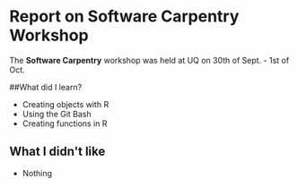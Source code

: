 # Report on Software Carpentry Workshop
The **Software Carpentry** workshop was held at UQ on 30th of Sept. - 1st of Oct.

##What did I learn?

* Creating objects with R
* Using the Git Bash
* Creating functions in R

## What I didn't like
* Nothing
